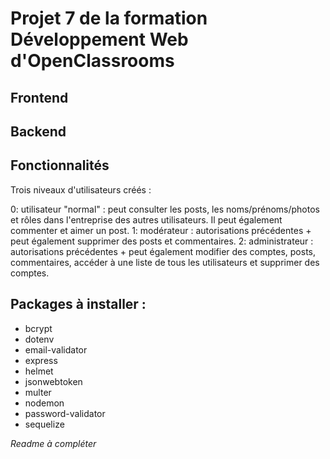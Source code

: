 # Projet 7 de la formation Développement Web d'OpenClassrooms

## Frontend

## Backend

## Fonctionnalités

Trois niveaux d'utilisateurs créés :

0: utilisateur "normal" : peut consulter les posts, les noms/prénoms/photos et rôles dans l'entreprise des autres utilisateurs. Il peut également commenter et aimer un post.
1: modérateur : autorisations précédentes + peut également supprimer des posts et commentaires.
2: administrateur : autorisations précédentes + peut également modifier des comptes, posts, commentaires, accéder à une liste de tous les utilisateurs et supprimer des comptes.

## Packages à installer :

* bcrypt
* dotenv
* email-validator
* express
* helmet
* jsonwebtoken
* multer
* nodemon
* password-validator
* sequelize

*Readme à compléter*